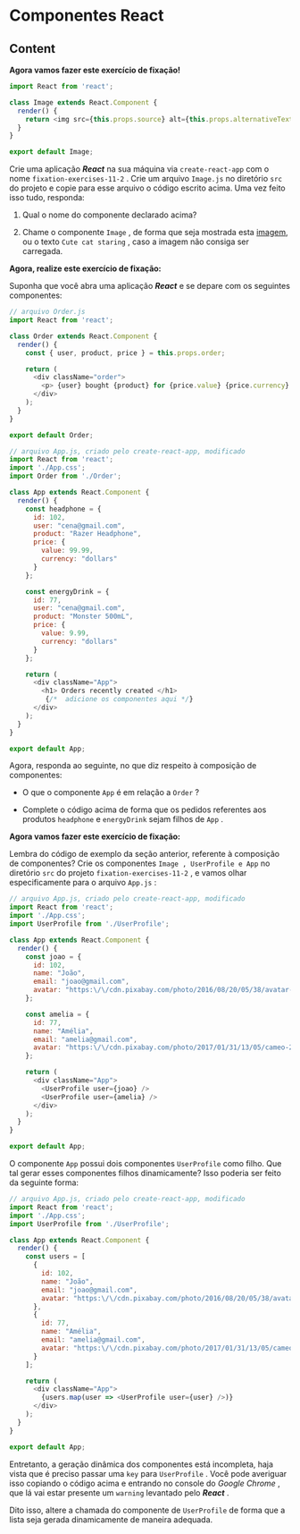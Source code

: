 # Componentes React

## Content

**Agora vamos fazer este exercício de fixação!**

```js
import React from 'react';

class Image extends React.Component {
  render() {
    return <img src={this.props.source} alt={this.props.alternativeText} />;
  }
}

export default Image;
```

Crie uma aplicação ***React*** na sua máquina via `create-react-app` com o nome `fixation-exercises-11-2` . Crie um arquivo `Image.js` no diretório `src` do projeto e copie para esse arquivo o código escrito acima. Uma vez feito isso tudo, responda:  

1. Qual o nome do componente declarado acima?  

2. Chame o componente `Image` , de forma que seja mostrada esta [imagem](https://cdn.pixabay.com/photo/2017/02/20/18/03/cat-2083492_1280.jpg), ou o texto `Cute cat staring` , caso a imagem não consiga ser carregada.

**Agora, realize este exercício de fixação:**  

Suponha que você abra uma aplicação ***React*** e se depare com os seguintes componentes:

```js
// arquivo Order.js
import React from 'react';

class Order extends React.Component {
  render() {
    const { user, product, price } = this.props.order;

    return (
      <div className="order">
        <p> {user} bought {product} for {price.value} {price.currency} </p>
      </div>
    );
  }
}

export default Order;
```

```js
// arquivo App.js, criado pelo create-react-app, modificado
import React from 'react';
import './App.css';
import Order from './Order';

class App extends React.Component {
  render() {
    const headphone = {
      id: 102,
      user: "cena@gmail.com",
      product: "Razer Headphone",
      price: {
        value: 99.99,
        currency: "dollars"
      }
    };

    const energyDrink = {
      id: 77,
      user: "cena@gmail.com",
      product: "Monster 500mL",
      price: {
        value: 9.99,
        currency: "dollars"
      }
    };

    return (
      <div className="App">
        <h1> Orders recently created </h1>
         {/*  adicione os componentes aqui */}
      </div>
    );
  }
}

export default App;
```

Agora, responda ao seguinte, no que diz respeito à composição de componentes:  

* O que o componente `App` é em relação a `Order` ?  

* Complete o código acima de forma que os pedidos referentes aos produtos `headphone` e `energyDrink` sejam filhos de `App` .  

**Agora vamos fazer este exercício de fixação:**  

Lembra do código de exemplo da seção anterior, referente à composição de componentes? Crie os componentes `Image , UserProfile e App` no diretório `src` do projeto `fixation-exercises-11-2` , e vamos olhar especificamente para o arquivo `App.js` :  

```js
// arquivo App.js, criado pelo create-react-app, modificado
import React from 'react';
import './App.css';
import UserProfile from './UserProfile';

class App extends React.Component {
  render() {
    const joao = {
      id: 102,
      name: "João",
      email: "joao@gmail.com",
      avatar: "https:\/\/cdn.pixabay.com/photo/2016/08/20/05/38/avatar-1606916_640.png"
    };

    const amelia = {
      id: 77,
      name: "Amélia",
      email: "amelia@gmail.com",
      avatar: "https:\/\/cdn.pixabay.com/photo/2017/01/31/13/05/cameo-2023867_640.png"
    };

    return (
      <div className="App">
        <UserProfile user={joao} />
        <UserProfile user={amelia} />
      </div>
    );
  }
}

export default App;
```

O componente `App` possui dois componentes `UserProfile` como filho. Que tal gerar esses componentes filhos dinamicamente? Isso poderia ser feito da seguinte forma:  

```js
// arquivo App.js, criado pelo create-react-app, modificado
import React from 'react';
import './App.css';
import UserProfile from './UserProfile';

class App extends React.Component {
  render() {
    const users = [
      {
        id: 102,
        name: "João",
        email: "joao@gmail.com",
        avatar: "https:\/\/cdn.pixabay.com/photo/2016/08/20/05/38/avatar-1606916_640.png"
      },
      {
        id: 77,
        name: "Amélia",
        email: "amelia@gmail.com",
        avatar: "https:\/\/cdn.pixabay.com/photo/2017/01/31/13/05/cameo-2023867_640.png"
      }
    ];

    return (
      <div className="App">
        {users.map(user => <UserProfile user={user} />)}
      </div>
    );
  }
}

export default App;
```

Entretanto, a geração dinâmica dos componentes está incompleta, haja vista que é preciso passar uma `key` para `UserProfile` . Você pode averiguar isso copiando o código acima e entrando no console do *Google Chrome* , que lá vai estar presente um `warning` levantado pelo ***React*** .  

Dito isso, altere a chamada do componente de `UserProfile` de forma que a lista seja gerada dinamicamente de maneira adequada.